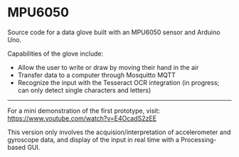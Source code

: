 # MPU6050

Source code for a data glove built with an MPU6050 sensor and Arduino Uno.

Capabilities of the glove include:
* Allow the user to write or draw by moving their hand in the air
* Transfer data to a computer through Mosquitto MQTT 
* Recognize the input with the Tesseract OCR integration (in progress; can only detect single characters and letters)

---

For a mini demonstration of the first prototype, visit: https://www.youtube.com/watch?v=E4OcadS2zEE

This version only involves the acquision/interpretation of accelerometer and gyroscope data, and display of the input in real time with a Processing-based GUI.
